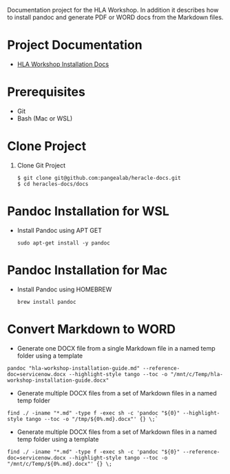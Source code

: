 Documentation project for the HLA Workshop. In addition it describes how to install pandoc and generate PDF or WORD docs from the Markdown files. 

# Project Documentation

* [HLA Workshop Installation Docs](docs/hla-workshop-installation-guide.md)

# Prerequisites

* Git 
* Bash (Mac or WSL)

# Clone Project

1. Clone Git Project

    ```
    $ git clone git@github.com:pangealab/heracle-docs.git
    $ cd heracles-docs/docs
    ```

# Pandoc Installation for WSL

* Install Pandoc using APT GET

    ```
    sudo apt-get install -y pandoc
    ```

# Pandoc Installation for Mac

* Install Pandoc using HOMEBREW

    ```
    brew install pandoc
    ```

# Convert Markdown to WORD

* Generate one DOCX file from a single Markdown file in a named temp folder using a template

```
pandoc "hla-workshop-installation-guide.md" --reference-doc=servicenow.docx --highlight-style tango --toc -o "/mnt/c/Temp/hla-workshop-installation-guide.docx"
```

* Generate multiple DOCX files from a set of Markdown files in a named temp folder

```
find ./ -iname "*.md" -type f -exec sh -c 'pandoc "${0}" --highlight-style tango --toc -o "/tmp/${0%.md}.docx"' {} \;`
```

* Generate multiple DOCX files from a set of Markdown files in a named temp folder using a template

```
find ./ -iname "*.md" -type f -exec sh -c 'pandoc "${0}" --reference-doc=servicenow.docx --highlight-style tango --toc -o "/mnt/c/Temp/${0%.md}.docx"' {} \;
```


